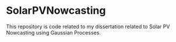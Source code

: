 # SolarPVNowcasting
This repository is code related to my dissertation related to Solar PV Nowcasting using Gaussian Processes.
